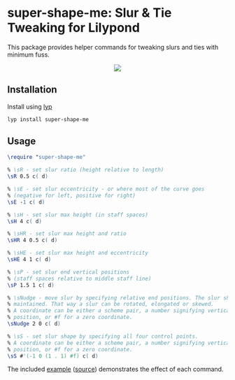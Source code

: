 # super-shape-me: Slur & Tie Tweaking for Lilypond

This package provides helper commands for tweaking slurs and ties with minimum fuss.

<p align="center">
  <a href="https://github.com/noteflakes/lyp-super-shape-me/blob/master/super-shape-me-test.png">
  <img
    src="https://raw.githubusercontent.com/noteflakes/lyp-super-shape-me/master/super-shape-me-test.png">
  </a>
</p>

## Installation

Install using [lyp](https://github.com/noteflakes/lyp)

```bash
lyp install super-shape-me
```

## Usage

```lilypond
\require "super-shape-me"

% \sR - set slur ratio (height relative to length)
\sR 0.5 c( d)

% \sE - set slur eccentricity - or where most of the curve goes
% (negative for left, positive for right)
\sE -1 c( d)

% \sH - set slur max height (in staff spaces)
\sH 4 c( d)

% \sHR - set slur max height and ratio
\sHR 4 0.5 c( d)

% \sHE - set slur max height and eccentricity
\sHE 4 1 c( d)

% \sP - set slur end vertical positions
% (staff spaces relative to middle staff line)
\sP 1.5 1 c( d)

% \sNudge - move slur by specifying relative end positions. The slur shape is 
% maintained. That way a slur can be rotated, elongated or skewed.
% A coordinate can be either a scheme pair, a number signifying vertical 
% position, or #f for a zero coordinate.
\sNudge 2 0 c( d)

% \sS - set slur shape by specifying all four control points. 
% A coordinate can be either a scheme pair, a number signifying vertical 
% position, or #f for a zero coordinate.
\sS #'(-1 0 (1 . 1) #f) c( d)

````

The included [example](https://raw.githubusercontent.com/noteflakes/lyp-super-shape-me/master/super-shape-me-test.png) ([source](https://github.com/noteflakes/lyp-super-shape-me/blob/master/test/super-shape-me-test.ly)) demonstrates the effect of each command.

